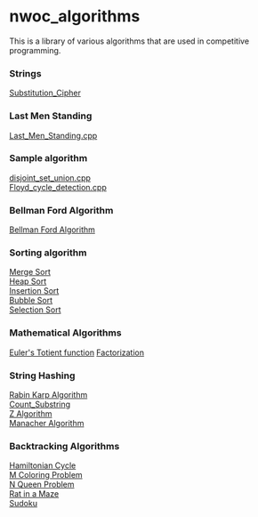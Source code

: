 # nwoc_algorithms
This is a library of various algorithms that are used in competitive programming.



### Strings
[Substitution_Cipher](Algorithms/Substitution_Cipher.cpp)

### Last Men Standing
[Last_Men_Standing.cpp](Algorithms/Last_Men_Standing)

### Sample algorithm
[disjoint_set_union.cpp](Algorithms/disjoint_set_union.cpp) <br />
[Floyd_cycle_detection.cpp](Algorithms/Linked_List/Floyd_cycle_detection.cpp)


### Bellman Ford Algorithm
 [Bellman Ford Algorithm](Bellman_Ford/BellmanFord.cpp)

### Sorting algorithm
[Merge Sort](Algorithms/Sorting/merge_sort.cpp) <br/>
[Heap Sort](Algorithms/Sorting/heap_sort.cpp)<br/>
[Insertion Sort](Algorithms/Sorting/insertion_sort.cpp) <br/>
[Bubble Sort](Algorithms/Sorting/bubble_sort.cpp) <br/>
[Selection Sort](Algorithms/Sorting/selection_sort.cpp)

### Mathematical Algorithms
[Euler's Totient function](Algorithms\mathematical_algorithm\Euler's_Totient_function.cpp)
[Factorization](Algorithms\mathematical_algorithm\Factorization.cpp)



### String Hashing
[Rabin Karp Algorithm](Algorithms/String_Hashing/rabin_karp.cpp)<br/>
[Count_Substring](Algorithms/String_Hashing/count_substr.cpp) <br/>
[Z Algorithm](Algorithms/String_Hashing/z-algorithm.cpp)<br/>
[Manacher Algorithm](Algorithms/String_Hashing/manacher.cpp) <br/>

### Backtracking Algorithms
[Hamiltonian Cycle](https://github.com/SubhradeepSS/nwoc_algorithms/blob/master/Algorithms/Backtracking/Hamiltonian%20Cycle.cpp)<br/>
[M Coloring Problem](https://github.com/SubhradeepSS/nwoc_algorithms/blob/master/Algorithms/Backtracking/M%20Coloring%20Problem.cpp)<br/>
[N Queen Problem](https://github.com/SubhradeepSS/nwoc_algorithms/blob/master/Algorithms/Backtracking/N%20Queen%20Problem.cpp)<br/>
[Rat in a Maze](https://github.com/SubhradeepSS/nwoc_algorithms/blob/master/Algorithms/Backtracking/Rat%20in%20a%20Maze.cpp)<br/>
[Sudoku](https://github.com/SubhradeepSS/nwoc_algorithms/blob/master/Algorithms/Backtracking/Sudoku.cpp)

